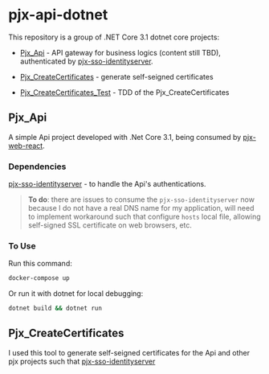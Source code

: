 # pjx-api-dotnet

This repository is a group of .NET Core 3.1 dotnet core projects:

- [Pjx_Api](https://github.com/mikelau13/pjx-api-dotnet/blob/master/src/Pjx_Api) - API gateway for business logics (content still TBD), authenticated by [pjx-sso-identityserver](https://github.com/mikelau13/pjx-sso-identityserver).


- [Pjx_CreateCertificates](Pjx_CreateCertificates) - generate self-seigned certificates

- [Pjx_CreateCertificates_Test](https://github.com/mikelau13/pjx-api-dotnet/blob/master/src/Pjx_CreateCertificates_Test) - TDD of the Pjx_CreateCertificates


## Pjx_Api

A simple Api project developed with .Net Core 3.1, being consumed by [pjx-web-react](https://github.com/mikelau13/pjx-web-react).


### Dependencies

[pjx-sso-identityserver](https://github.com/mikelau13/pjx-sso-identityserver) - to handle the Api's authentications.

> **To do**: there are issues to consume the `pjx-sso-identityserver` now because I do not have a real DNS name for my application, will need to implement workaround such that configure `hosts` local file, allowing self-signed SSL certificate on web browsers, etc.


### To Use

Run this command:

```bash
docker-compose up
```

Or run it with dotnet for local debugging:

```bash
dotnet build && dotnet run
```

## Pjx_CreateCertificates

I used this tool to generate self-seigned certificates for the Api and other pjx projects such that [pjx-sso-identityserver](https://github.com/mikelau13/pjx-sso-identityserver)
